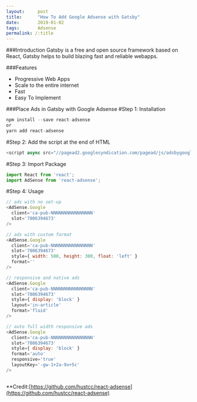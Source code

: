 ```yaml
---
layout:     post
title:      "How To Add Google Adsense with Gatsby"
date:       2019-01-02 
tags:       Adsense
permalink: /:title
---
```




###Introduction
Gatsby is a free and open source framework based on React, Gatsby helps to build blazing fast and reliable webapps.

###Features
- Progressive Web Apps
- Scale to the entire internet
- Fast
- Easy To Implement

###Place Ads in Gatsby with Google Adsense
#Step 1: Installation
```javascript
npm install --save react-adsense
or
yarn add react-adsense
```
#Step 2: Add the script at the end of HTML
```javascript
<script async src="//pagead2.googlesyndication.com/pagead/js/adsbygoogle.js"></script>
```
#Step 3: Import Package
```javascript
import React from 'react';
import AdSense from 'react-adsense';
```
#Step 4: Usage
```javascript
// ads with no set-up
<AdSense.Google
  client='ca-pub-NNNNNNNNNNNNNNNN'
  slot='7806394673'
/>

// ads with custom format
<AdSense.Google
  client='ca-pub-NNNNNNNNNNNNNNNN'
  slot='7806394673'
  style={ width: 500, height: 300, float: 'left' }
  format=''
/>

// responsive and native ads
<AdSense.Google
  client='ca-pub-NNNNNNNNNNNNNNNN'
  slot='7806394673'
  style={ display: 'block' }
  layout='in-article'
  format='fluid'
/>

// auto full width responsive ads
<AdSense.Google
  client='ca-pub-NNNNNNNNNNNNNNNN'
  slot='7806394673'
  style={ display: 'block' }
  format='auto'
  responsive='true'
  layoutKey='-gw-1+2a-9x+5c'
/>



```

**Credit:[https://github.com/hustcc/react-adsense](https://github.com/hustcc/react-adsense)
